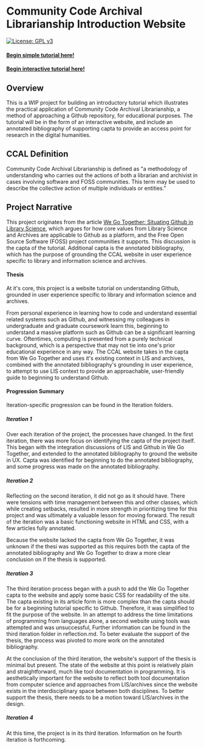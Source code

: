 # Community Code Archival Librarianship Introduction Website 

[![License: GPL v3](https://img.shields.io/badge/License-GPLv3-blue.svg)](https://www.gnu.org/licenses/gpl-3.0)


#### **[Begin simple tutorial here!](https://johnsc1.github.io/ccal-web/)**
#### **[Begin interactive tutorial here!](https://ccalweb2.netlify.app)**

## Overview 

This is a WIP project for building an introductory tutorial which illustrates the practical application of Community Code Archival Librarianship, a method of approaching a Github repository, for educational purposes. The tutorial will be in the form of an interactive website, and include an annotated bibliography of supporting capta to provide an access point for research in the digital humanities. 


## CCAL Definition 

Community Code Archival Librarianship is defined as "a methodology of understanding who carries out
the actions of both a librarian and archivist in
cases involving software and FOSS communities.
This term may be used to describe the collective action of multiple individuals or entities." 

## Project Narrative 

This project originates from the article [We Go Together: Situating Github in Library Science](https://github.com/johnsc1/we-go-together/blob/main/SeniorThesis.pdf), which argues for how core values from Library Science and Archives are applicable to Github as a platform, and the 
Free Open Source Software (FOSS) project communities it supports. This discussion is the capta 
of the tutorial. Additional capta is the annotated bibliography, which has the purpose of grounding the CCAL website in user experience specific to library and information science and archives. 

#### Thesis 

At it's core, this project is a website tutorial on understanding Github, grounded in user experience specific to library and information science and archives. 

From personal experience in learning how to code and understand essential related systems such as Github, and witnessing my colleagues in undergraduate and graduate coursework learn this, beginning to understand a massive platform such as Github can be a significant learning curve. Oftentimes, computing is presented from a purely technical background, which is a perspective that may not tie into one's prior educational experience in any way. The CCAL website takes in the capta from We Go Together and uses it's existing context in LIS and archives, combined with the annotated bibliography's grounding in user experience, to attempt to use LIS context to provide an approachable, user-friendly guide to beginning to understand Github. 

#### Progression Summary 

Iteration-specific progression can be found in the Iteration folders. 

##### Iteration 1
Over each iteration of the project, the processes have changed. In the first iteration, there was more focus on identifying the capta of the project itself. This began with the integration discussions of LIS and Github in We Go Together, and extended to the annotated bibliography to ground the website in UX. Capta was identified for beginning to do the annotated bibliography, and some progress was made on the annotated bibliography.

##### Iteration 2
Reflecting on the second iteration, it did not go as it should have. There were tensions with time management between this and other classes, which while creating setbacks, resulted in more strength in prioritizing time for this project and was ultimately a valuable lesson for moving forward. The result of the iteration was a basic functioning website in HTML and CSS, with a few articles fully annotated. 

Because the website lacked the capta from We Go Together, it was unknown if the thesi was supported as this requires both the capta of the annotated bibliography and We Go Together to draw a more clear conclusion on if the thesis is supported. 

##### Iteration 3
The third iteration process began with a push to add the We Go Together capta to the website and apply some basic CSS for readability of the site. The capta existing in its article form is more complex than the capta should be for a beginning tutorial specific to Github. Therefore, it was simplified to fit the purpose of the website. In an attempt to address the time limitations of programming from languages alone, a second website using tools was attempted and was unsuccessful, Further information can be found in the third iteration folder in reflection.md. To beter evaluate the support of the thesis, the process was pivoted to more work on the annotated bibliography. 

At the conclusion of the third iteration, the website's support of the thesis is minimal but present. The state of the website at this point is relatively plain and straightforward, much like tool documentation in programming. It is aesthetically important for the website to reflect both tool documentation from computer science and approaches from LIS/archives since the website exists in the interdisciplinary space between both disciplines. To better support the thesis, there needs to be a motion toward LIS/archives in the design. 

##### Iteration 4
At this time, the project is in its third iteration. Information on he fourth iteration is forthcoming. 